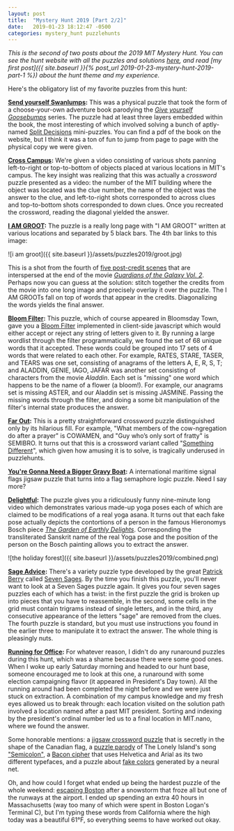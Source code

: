 ```yaml
---
layout: post
title:  "Mystery Hunt 2019 [Part 2/2]"
date:   2019-01-23 18:12:47 -0500
categories: mystery_hunt puzzlehunts
---
```


*This is the second of two posts about the 2019 MIT Mystery Hunt. You can see the hunt website with all the puzzles and solutions [here](http://web.mit.edu/puzzle/www/2019/full.html), and read [my first post]({{ site.baseurl }}{% post_url 2019-01-23-mystery-hunt-2019-part-1 %}) about the hunt theme and my experience.*

Here's the obligatory list of my favorite puzzles from this hunt:

<!--more-->

**[Send yourself Swanlumps](http://web.mit.edu/puzzle/www/2019/puzzle/send_yourself_swanlumps.html):** This was a physical puzzle that took the form of a choose-your-own adventure book parodying the [*Give yourself Goosebumps*](https://en.wikipedia.org/wiki/Give_Yourself_Goosebumps) series. The puzzle had at least three layers embedded within the book, the most interesting of which involved solving a bunch of aptly-named [Split Decisions](https://www.nytimes.com/2018/12/29/crosswords/variety-split-decisions.html) mini-puzzles. You can find a pdf of the book on the website, but I think it was a ton of fun to jump from page to page with the physical copy we were given.

**[Cross Campus](http://web.mit.edu/puzzle/www/2019/puzzle/cross_campus.html):** We're given a video consisting of various shots panning left-to-right or top-to-bottom of objects placed at various locations in MIT's campus. The key insight was realizing that this was actually a *crossword* puzzle presented as a video: the number of the MIT building where the object was located was the clue number, the name of the object was the answer to the clue, and left-to-right shots corresponded to across clues and top-to-bottom shots corresponded to down clues. Once you recreated the crossword, reading the diagonal yielded the answer.

**[I AM GROOT](http://web.mit.edu/puzzle/www/2019/puzzle/i_am_groot.html):** The puzzle is a really long page with "I AM GROOT" written at various locations and separated by 5 black bars. The 4th bar links to this image:

![i am groot]({{ site.baseurl }}/assets/puzzles2019/groot.jpg)

This is a shot from the fourth of [five post-credit scenes](https://www.youtube.com/watch?v=0o3xIQD7ATE&t=7s) that are interspersed at the end of the movie [*Guardians of the Galaxy Vol. 2*](https://en.wikipedia.org/wiki/Guardians_of_the_Galaxy_Vol._2). Perhaps now you can guess at the solution: stitch together the credits from the movie into one long image and precisely overlay it over the puzzle. The I AM GROOTs fall on top of words that appear in the credits. Diagonalizing the words yields the final answer.

**[Bloom Filter](http://web.mit.edu/puzzle/www/2019/puzzle/bloom_filter.html):** This puzzle, which of course appeared in Bloomsday Town, gave you a [Bloom Filter](https://en.wikipedia.org/wiki/Bloom_filter) implemented in client-side javascript which would either accept or reject any string of letters given to it. By running a large wordlist through the filter programmatically, we found the set of 68 unique words that it accepted. These words could be grouped into 17 sets of 4 words that were related to each other. For example, RATES, STARE, TASER, and TEARS was one set, consisting of anagrams of the letters A, E, R, S, T; and ALADDIN, GENIE, IAGO, JAFAR was another set consisting of characters from the movie *Aladdin*. Each set is "missing" one word which happens to be the name of a flower (a bloom!). For example, our anagrams set is missing ASTER, and our Aladdin set is missing JASMINE. Passing the missing words through the filter, and doing a some bit manipulation of the filter's internal state produces the answer.

**[Far Out](http://web.mit.edu/puzzle/www/2019/puzzle/far_out.html):** This is a pretty straightforward crossword puzzle distinguished only by its hilarious fill. For example, "What members of the cow-ngregation do after a prayer" is COWAMEN, and "Guy who’s only sort of fratty" is SEMIBRO. It turns out that this is a crossword variant called "[Something Different](https://devjoe.appspot.com/huntindex/keyword/somethingdifferentcrossword)", which given how amusing it is to solve, is tragically underused in puzzlehunts.

**[You're Gonna Need a Bigger Gravy Boat](http://web.mit.edu/puzzle/www/2019/puzzle/youre_gonna_need_a_bigger_gravy_boat.html):** A international maritime signal flags jigsaw puzzle that turns into a flag semaphore logic puzzle. Need I say more?

**[Delightful](http://web.mit.edu/puzzle/www/2019/puzzle/delightful.html):** The puzzle gives you a ridiculously funny nine-minute long video which demonstrates various made-up yoga poses each of which are claimed to be modifications of a real yoga asana. It turns out that each fake pose actually depicts the contortions of a person in the famous Hieronomys Bosch piece [*The Garden of Earthly Delights*](https://en.wikipedia.org/wiki/The_Garden_of_Earthly_Delights). Corresponding the transliterated Sanskrit name of the real Yoga pose and the position of the person on the Bosch painting allows you to extract the answer.

![the holiday forest]({{ site.baseurl }}/assets/puzzles2019/combined.png)

**[Sage Advice](http://web.mit.edu/puzzle/www/2019/puzzle/sage_advice.html):** There's a variety puzzle type developed by the great [Patrick Berry](http://aframegames.com/store/?page_id=140) called [Seven Sages](http://online.wsj.com/public/resources/documents/puzzle140816.pdf). By the time you finish this puzzle, you'll never want to look at a Seven Sages puzzle again. It gives you four seven sages puzzles each of which has a twist: in the first puzzle the grid is broken up into pieces that you have to reassemble, in the second, some cells in the grid must contain trigrams instead of single letters, and in the third, any consecutive appearance of the letters "sage" are removed from the clues. The fourth puzzle is standard, but you must use instructions you found in the earlier three to manipulate it to extract the answer. The whole thing is pleasingly nuts.

**[Running for Office](http://web.mit.edu/puzzle/www/2019/puzzle/running_for_office.html):** For whatever reason, I didn't do any runaround puzzles during this hunt, which was a shame because there were some good ones. When I woke up early Saturday morning and headed to our hunt base, someone encouraged me to look at this one, a runaround with some election campaigning flavor (it appeared in President's Day town). All the running around had been completed the night before and we were just stuck on extraction. A combination of my campus knowledge and my fresh eyes allowed us to break through: each location visited on the solution path involved a location named after a past MIT president. Sorting and indexing by the president's ordinal number led us to a final location in MIT.nano, where we found the answer.

Some honorable mentions: a [jigsaw crossword puzzle](http://web.mit.edu/puzzle/www/2019/puzzle/we_see_thee_rise.html) that is secretly in the shape of the Canadian flag, a [puzzle parody](http://web.mit.edu/puzzle/www/2019/puzzle/comma_and_a_freaking_dot.html) of The Lonely Island's song ["Semicolon"](https://www.youtube.com/watch?v=M94ii6MVilw), a [Bacon cipher](http://web.mit.edu/puzzle/www/2019/puzzle/helvetica_is_only_an_okay_font.html) that uses Helvetica and Arial as its two different typefaces, and a puzzle about [fake colors](http://web.mit.edu/puzzle/www/2019/puzzle/deep_blue.html) generated by a neural net.

Oh, and how could I forget what ended up being the hardest puzzle of the whole weekend: [escaping Boston](https://boston.cbslocal.com/2019/01/21/logan-flight-status-delays-cancellations-weather/) after a snowstorm that froze all but one of the runways at the airport. I ended up spending an extra 40 hours in Massachusetts (way too many of which were spent in Boston Logan's Terminal C), but I'm typing these words from California where the high today was a beautiful 61°F, so everything seems to have worked out okay.
